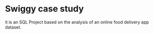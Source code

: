 # Swiggy case study
it is an SQL Project based on the analysis of an online food delivery app dataset.

